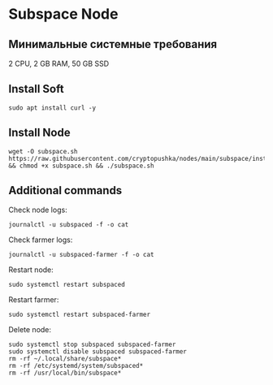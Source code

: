 # Subspace Node

## Минимальные системные требования 

2 CPU, 2 GB RAM, 50 GB SSD


## Install Soft
```
sudo apt install curl -y
```


## Install Node
```
wget -O subspace.sh https://raw.githubusercontent.com/cryptopushka/nodes/main/subspace/install.sh && chmod +x subspace.sh && ./subspace.sh
```

## Additional commands
Check node logs:
```
journalctl -u subspaced -f -o cat
```

Check farmer logs:
```
journalctl -u subspaced-farmer -f -o cat
```

Restart node:
```
sudo systemctl restart subspaced
```

Restart farmer:
```
sudo systemctl restart subspaced-farmer
```

Delete node:
```
sudo systemctl stop subspaced subspaced-farmer
sudo systemctl disable subspaced subspaced-farmer
rm -rf ~/.local/share/subspace*
rm -rf /etc/systemd/system/subspaced*
rm -rf /usr/local/bin/subspace*
```